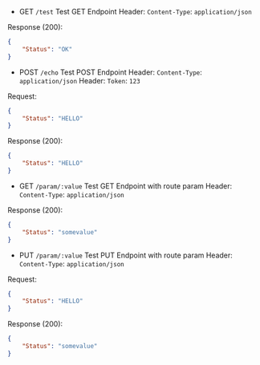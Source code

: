 
* GET `/test` Test GET Endpoint
   Header: `Content-Type`: `application/json`

Response (200):
```json
{
	"Status": "OK"
}
```

* POST `/echo` Test POST Endpoint
   Header: `Content-Type`: `application/json`
   Header: `Token`: `123`

Request:
```json
{
	"Status": "HELLO"
}
```

Response (200):
```json
{
	"Status": "HELLO"
}
```

* GET `/param/:value` Test GET Endpoint with route param
   Header: `Content-Type`: `application/json`

Response (200):
```json
{
	"Status": "somevalue"
}
```

* PUT `/param/:value` Test PUT Endpoint with route param
   Header: `Content-Type`: `application/json`

Request:
```json
{
	"Status": "HELLO"
}
```

Response (200):
```json
{
	"Status": "somevalue"
}
```
